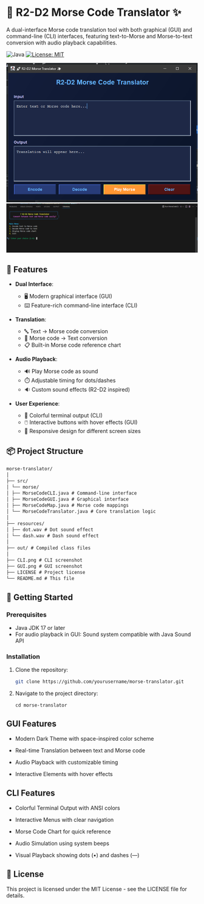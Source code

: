 # 📡 R2-D2 Morse Code Translator ✨

A dual-interface Morse code translation tool with both graphical (GUI) and command-line (CLI) interfaces, featuring text-to-Morse and Morse-to-text conversion with audio playback capabilities.

![Java](https://img.shields.io/badge/Java-17%2B-blue?logo=java)
[![License: MIT](https://img.shields.io/github/license/luyandaaaa/morse-code-translator-project)](https://github.com/luyandaaaa/morse-code-translator-project?tab=MIT-1-ov-file)

![GUI Screenshot](GUI.png)
![CLI Screenshot](CLI.png)




## 🌟 Features

- **Dual Interface**:
  - 🖥️ Modern graphical interface (GUI)
  - ⌨️ Feature-rich command-line interface (CLI)
  
- **Translation**:
  - 🔤 Text → Morse code conversion
  - 🔄 Morse code → Text conversion
  - 📋 Built-in Morse code reference chart

- **Audio Playback**:
  - 🔊 Play Morse code as sound
  - ⏱️ Adjustable timing for dots/dashes
  - 🔉 Custom sound effects (R2-D2 inspired)

- **User Experience**:
  - 🎨 Colorful terminal output (CLI)
  - 🖱️ Interactive buttons with hover effects (GUI)
  - 📱 Responsive design for different screen sizes

## 📦 Project Structure
```
morse-translator/
│
├── src/
│ └── morse/
│ ├── MorseCodeCLI.java # Command-line interface
│ ├── MorseCodeGUI.java # Graphical interface
│ ├── MorseCodeMap.java # Morse code mappings
│ └── MorseCodeTranslator.java # Core translation logic
│
├── resources/
│ ├── dot.wav # Dot sound effect
│ └── dash.wav # Dash sound effect
│
├── out/ # Compiled class files
│
├── CLI.png # CLI screenshot
├── GUI.png # GUI screenshot
├── LICENSE # Project license
└── README.md # This file
```

## 🚀 Getting Started

### Prerequisites
- Java JDK 17 or later
- For audio playback in GUI: Sound system compatible with Java Sound API

### Installation
1. Clone the repository:
   ```bash
   git clone https://github.com/yourusername/morse-translator.git
   ```
2. Navigate to the project directory:
   ```
   cd morse-translator
   ```
## GUI Features
- Modern Dark Theme with space-inspired color scheme

- Real-time Translation between text and Morse code

- Audio Playback with customizable timing

- Interactive Elements with hover effects

## CLI Features
- Colorful Terminal Output with ANSI colors

- Interactive Menus with clear navigation

- Morse Code Chart for quick reference

- Audio Simulation using system beeps

- Visual Playback showing dots (•) and dashes (—)

## 📜 License
This project is licensed under the MIT License - see the LICENSE file for details.

